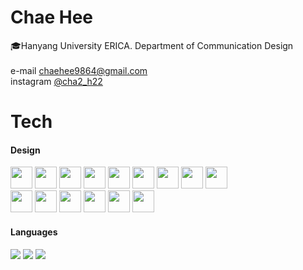 # Chae Hee
 🎓Hanyang University ERICA. Department of Communication Design<br><br>
e-mail chaehee9864@gmail.com<br>
instagram [@cha2_h22](https://www.instagram.com/cha2_h22) <br>


# Tech
#### Design
<img src="https://www.adobe.com/content/dam/shared/images/product-icons/svg/xd.svg" width="35"/> <img src="https://cc-prod.scene7.com/is/image/CCProdAuthor/ste_desk_Icon_indesign_kor?$png$&jpegSize=100&wid=44" width="35"/> <img src="https://www.adobe.com/content/dam/shared/images/product-icons/svg/illustrator.svg" width="35"/>  <img src="https://www.adobe.com/content/dam/shared/images/product-icons/svg/dimension.svg" width="35"/>  <img src="https://www.adobe.com/content/dam/acom/one-console/icons_rebrand/ps_appicon.svg" width="35"/> <img src="https://www.adobe.com/content/dam/shared/images/product-icons/svg/lightroom.svg" width="35"/>  <img src="https://www.adobe.com/content/dam/shared/images/product-icons/svg/after-effects.svg" width="35"/>  <img src="https://www.adobe.com/content/dam/shared/images/product-icons/svg/premiere.svg" width="35"/>  <img src="https://www.adobe.com/content/dam/shared/images/product-icons/svg/media-encoder.svg" width="35"/>  
<img src="https://cdn-icons-png.flaticon.com/512/5968/5968705.png" width="35"/>  <img src="https://miro.medium.com/max/2400/2*Quf1FX2VLly-mpdP9_M4Tw.png" width="35"/>  <img src="https://ww.namu.la/s/0ea5a92774d94711dffc78100ffd955d278de0204081f6f95444ae74edaa704b0ce01b689e2fc3e4b43635d7525af2e36153d7682a28a3e6c67f4c7ba20c1450d07a2b18ff0d113302506dd4c4786a20" width="35"/>  <img src="https://www.conciergerender.com/assets/img/redshift-logo.png" width="35"/>  <img src="https://user-images.githubusercontent.com/97336738/152561056-dc2f7bca-6fa8-478a-b0ab-c2eaf33130ba.png" width="35"/>  <img src="https://user-images.githubusercontent.com/97336738/152561066-895bf71a-64b6-4b1a-8af9-f455e6a3c006.png" width="35"/>

#### Languages
![](https://camo.githubusercontent.com/1a2432fe733ac4772ad5036bd3f66738d9a9c4471bba0617c8ea93c34d54102a/68747470733a2f2f696d672e736869656c64732e696f2f62616467652f48544d4c352d4533344632363f7374796c653d666c61742d737175617265266c6f676f3d48544d4c35266c6f676f436f6c6f723d7768697465) ![](https://camo.githubusercontent.com/59f34522112650b0eb7e9542af81c8129193d96002728d451069d002d30b17a0/68747470733a2f2f696d672e736869656c64732e696f2f62616467652f435353332d3135373242363f7374796c653d666c61742d737175617265266c6f676f3d43535333266c6f676f436f6c6f723d7768697465) ![](https://camo.githubusercontent.com/318695bb8bb3f74e026bb85d3b3a94aaf489017986ea5384d10a789617ec00ed/68747470733a2f2f696d672e736869656c64732e696f2f62616467652f4a6176615363726970742d4637444631453f7374796c653d666c61742d737175617265266c6f676f3d4a617661536372697074266c6f676f436f6c6f723d7768697465)

